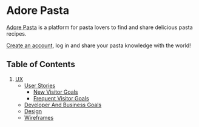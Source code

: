 # Adore Pasta

[Adore Pasta](https://adorepasta.herokuapp.com/) is a platform for pasta lovers to find and share delicious pasta recipes.

[Create an account](https://adorepasta.herokuapp.com/register), log in and share your pasta knowledge with the world!

## Table of Contents

1. [UX](#ux)
    - [User Stories](#user-stories)
        - [New Visitor Goals](#new-visitor-goals)
        - [Frequent Visitor Goals](#frequent-visitor-goals)
    - [Developer And Business Goals](#developer-and-business-goals)
    - [Design](#design)
    - [Wireframes](#wireframes)